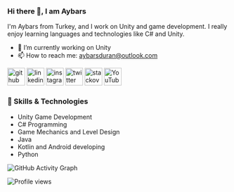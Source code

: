 ### Hi there 👋, I am Aybars
I'm Aybars from Turkey, and I work on Unity and game development. I really enjoy learning languages and technologies like C# and Unity.

- 🔭 I’m currently working on Unity  
- 📫 How to reach me: aybarsduran@outlook.com 


[<img src='https://cdn.jsdelivr.net/npm/simple-icons@3.0.1/icons/github.svg' alt='github' height='40'>](https://github.com/aybarsduran)  [<img src='https://cdn.jsdelivr.net/npm/simple-icons@3.0.1/icons/linkedin.svg' alt='linkedin' height='40'>](https://www.linkedin.com/in/aybarsduran/)  [<img src='https://cdn.jsdelivr.net/npm/simple-icons@3.0.1/icons/instagram.svg' alt='instagram' height='40'>](https://www.instagram.com/aybarsd7/)  [<img src='https://cdn.jsdelivr.net/npm/simple-icons@3.0.1/icons/twitter.svg' alt='twitter' height='40'>](https://twitter.com/aybarsd7)  [<img src='https://cdn.jsdelivr.net/npm/simple-icons@3.0.1/icons/stackoverflow.svg' alt='stackoverflow' height='40'>](https://stackoverflow.com/users/aybars-duran)  [<img src='https://cdn.jsdelivr.net/npm/simple-icons@3.0.1/icons/youtube.svg' alt='YouTube' height='40'>](https://www.youtube.com/channel/aybarsduran)  
### 🔧 Skills & Technologies
- Unity Game Development
- C# Programming
- Game Mechanics and Level Design
- Java
- Kotlin and Android developing
- Python

![GitHub Activity Graph](https://activity-graph.herokuapp.com/graph?username=aybarsduran)  

![Profile views](https://gpvc.arturio.dev/aybarsduran)  

